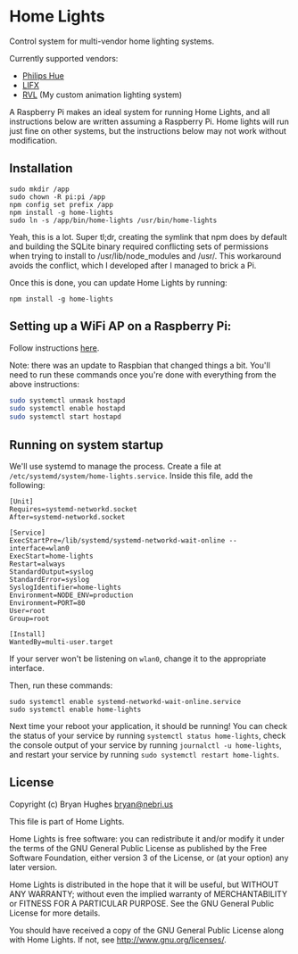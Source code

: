 # Home Lights

Control system for multi-vendor home lighting systems.

Currently supported vendors:
- [Philips Hue](https://www.philips-hue.com/)
- [LIFX](https://www.lifx.com/)
- [RVL](https://github.com/rvl-system/) (My custom animation lighting system)

A Raspberry Pi makes an ideal system for running Home Lights, and all instructions below are written assuming a Raspberry Pi. Home lights will run just fine on other systems, but the instructions below may not work without modification.

## Installation

```
sudo mkdir /app
sudo chown -R pi:pi /app
npm config set prefix /app
npm install -g home-lights
sudo ln -s /app/bin/home-lights /usr/bin/home-lights
```

Yeah, this is a lot. Super tl;dr, creating the symlink that npm does by default and building the SQLite binary required conflicting sets of permissions when trying to install to /usr/lib/node_modules and /usr/. This workaround avoids the conflict, which I developed after I managed to brick a Pi.

Once this is done, you can update Home Lights by running:

```
npm install -g home-lights
```

## Setting up a WiFi AP on a Raspberry Pi:

Follow instructions [here](http://www.raspberryconnect.com/network/item/333-raspberry-pi-hotspot-access-point-dhcpcd-method).

Note: there was an update to Raspbian that changed things a bit. You'll need to run these commands once you're done with everything from the above instructions:

```bash
sudo systemctl unmask hostapd
sudo systemctl enable hostapd
sudo systemctl start hostapd
```

## Running on system startup

We'll use systemd to manage the process. Create a file at `/etc/systemd/system/home-lights.service`. Inside this file, add the following:

```
[Unit]
Requires=systemd-networkd.socket
After=systemd-networkd.socket

[Service]
ExecStartPre=/lib/systemd/systemd-networkd-wait-online --interface=wlan0
ExecStart=home-lights
Restart=always
StandardOutput=syslog
StandardError=syslog
SyslogIdentifier=home-lights
Environment=NODE_ENV=production
Environment=PORT=80
User=root
Group=root

[Install]
WantedBy=multi-user.target
```

If your server won't be listening on `wlan0`, change it to the appropriate interface.

Then, run these commands:

```
sudo systemctl enable systemd-networkd-wait-online.service
sudo systemctl enable home-lights
```

Next time your reboot your application, it should be running! You can check the status of your service by running `systemctl status home-lights`, check the console output of your service by running `journalctl -u home-lights`, and restart your service by running `sudo systemctl restart home-lights`.

## License

Copyright (c) Bryan Hughes <bryan@nebri.us>

This file is part of Home Lights.

Home Lights is free software: you can redistribute it and/or modify
it under the terms of the GNU General Public License as published by
the Free Software Foundation, either version 3 of the License, or
(at your option) any later version.

Home Lights is distributed in the hope that it will be useful,
but WITHOUT ANY WARRANTY; without even the implied warranty of
MERCHANTABILITY or FITNESS FOR A PARTICULAR PURPOSE.  See the
GNU General Public License for more details.

You should have received a copy of the GNU General Public License
along with Home Lights.  If not, see <http://www.gnu.org/licenses/>.
